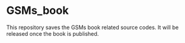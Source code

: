 # GSMs_book

This repository saves the GSMs book related source codes. It will be released once the book is published. 
